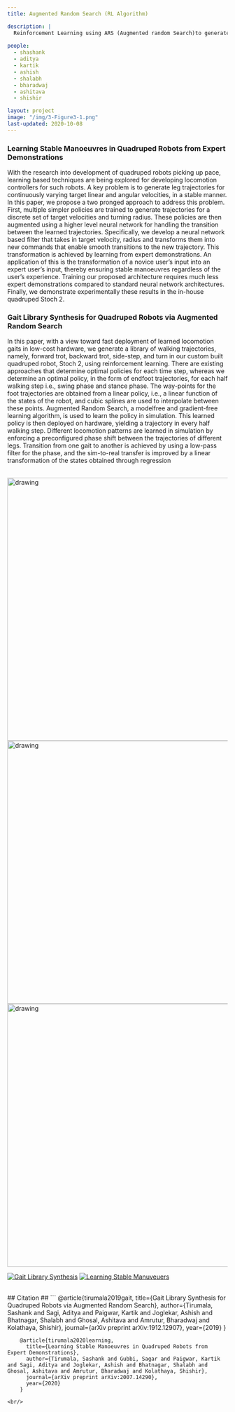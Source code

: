 ```yaml
---
title: Augmented Random Search (RL Algorithm)

description: |
  Reinforcement Learning using ARS (Augmented random Search)to generate Gaits
  
people:
  - shashank
  - aditya
  - kartik
  - ashish
  - shalabh
  - bharadwaj 
  - ashitava
  - shishir

layout: project
image: "/img/3-Figure3-1.png"
last-updated: 2020-10-08
---
```

### Learning Stable Manoeuvres in Quadruped Robots from Expert Demonstrations 
With the research into development of quadruped
robots picking up pace, learning based techniques are being
explored for developing locomotion controllers for such robots.
A key problem is to generate leg trajectories for continuously
varying target linear and angular velocities, in a stable manner.
In this paper, we propose a two pronged approach to address
this problem. First, multiple simpler policies are trained to
generate trajectories for a discrete set of target velocities and
turning radius. These policies are then augmented using a
higher level neural network for handling the transition between
the learned trajectories. Specifically, we develop a neural
network based filter that takes in target velocity, radius and
transforms them into new commands that enable smooth transitions to the new trajectory. This transformation is achieved by
learning from expert demonstrations. An application of this is
the transformation of a novice user’s input into an expert user’s
input, thereby ensuring stable manoeuvres regardless of the
user’s experience. Training our proposed architecture requires
much less expert demonstrations compared to standard neural
network architectures. Finally, we demonstrate experimentally
these results in the in-house quadruped Stoch 2.



### Gait Library Synthesis for Quadruped Robots via Augmented Random Search ###
In this paper, with a view toward fast deployment
of learned locomotion gaits in low-cost hardware, we generate a
library of walking trajectories, namely, forward trot, backward
trot, side-step, and turn in our custom built quadruped robot,
Stoch 2, using reinforcement learning. There are existing
approaches that determine optimal policies for each time step,
whereas we determine an optimal policy, in the form of endfoot trajectories, for each half walking step i.e., swing phase
and stance phase. The way-points for the foot trajectories are
obtained from a linear policy, i.e., a linear function of the
states of the robot, and cubic splines are used to interpolate
between these points. Augmented Random Search, a modelfree and gradient-free learning algorithm, is used to learn the
policy in simulation. This learned policy is then deployed on
hardware, yielding a trajectory in every half walking step.
Different locomotion patterns are learned in simulation by
enforcing a preconfigured phase shift between the trajectories of
different legs. Transition from one gait to another is achieved
by using a low-pass filter for the phase, and the sim-to-real
transfer is improved by a linear transformation of the states
obtained through regression

<br/>
<img src="{{site.base}}/img/tile_backtrot.png" alt="drawing" width="600"/>
<img src="{{site.base}}/img/tile_sidestep.png" alt="drawing" width="600"/>
<img src="{{site.base}}/img/tile_turn.png" alt="drawing" width="600"/>

[![Gait Library Synthesis](http://i3.ytimg.com/vi/3BQYX2vZdAg/hqdefault.jpg)](https://www.youtube.com/watch?v=3BQYX2vZdAg&t=97s&ab_channel=Stoch_IISc "GaitLibrary")
[![Learning Stable Manuveuers](http://i3.ytimg.com/vi/LRbHetp0dcg/hqdefault.jpg)](https://www.youtube.com/watch?v=LRbHetp0dcg&t=15s&ab_channel=kartikpaigwar "ROMAN")

<br/>
## Citation ##
```
        @article{tirumala2019gait,
          title={Gait Library Synthesis for Quadruped Robots via Augmented Random Search},
          author={Tirumala, Sashank and Sagi, Aditya and Paigwar, Kartik and Joglekar, Ashish and Bhatnagar, Shalabh and Ghosal, Ashitava and Amrutur, Bharadwaj and Kolathaya, Shishir},
          journal={arXiv preprint arXiv:1912.12907},
          year={2019}
        }
        
        @article{tirumala2020learning,
          title={Learning Stable Manoeuvres in Quadruped Robots from Expert Demonstrations},
          author={Tirumala, Sashank and Gubbi, Sagar and Paigwar, Kartik and Sagi, Aditya and Joglekar, Ashish and Bhatnagar, Shalabh and Ghosal, Ashitava and Amrutur, Bharadwaj and Kolathaya, Shishir},
          journal={arXiv preprint arXiv:2007.14290},
          year={2020}
        }
        
```
<br/>